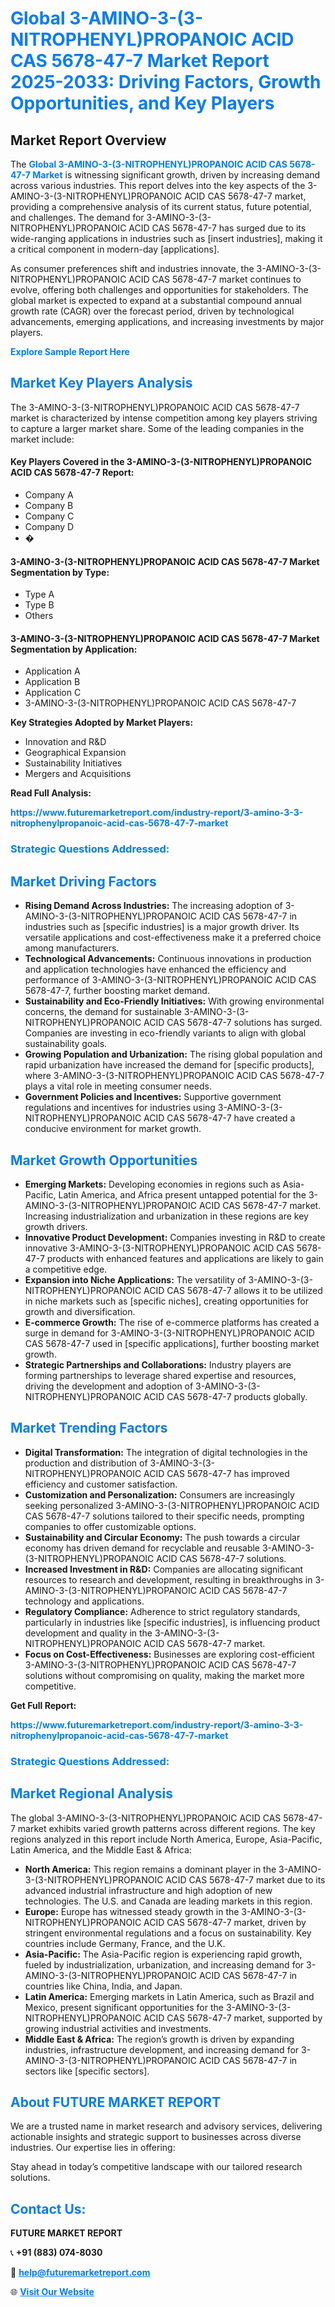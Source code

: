 <h1 style="color: #007BFF;">Global 3-AMINO-3-(3-NITROPHENYL)PROPANOIC ACID CAS 5678-47-7 Market Report 2025-2033: Driving Factors, Growth Opportunities, and Key Players</h1>

<section id="overview">
<h2>Market Report Overview</h2>
<p>The <a href="https://www.futuremarketreport.com/industry-report/3-amino-3-3-nitrophenylpropanoic-acid-cas-5678-47-7-market" style="color: #007BFF; text-decoration: none;"><strong>Global 3-AMINO-3-(3-NITROPHENYL)PROPANOIC ACID CAS 5678-47-7 Market</strong></a> is witnessing significant growth, driven by increasing demand across various industries. This report delves into the key aspects of the 3-AMINO-3-(3-NITROPHENYL)PROPANOIC ACID CAS 5678-47-7 market, providing a comprehensive analysis of its current status, future potential, and challenges. The demand for 3-AMINO-3-(3-NITROPHENYL)PROPANOIC ACID CAS 5678-47-7 has surged due to its wide-ranging applications in industries such as [insert industries], making it a critical component in modern-day [applications].</p>
<p>As consumer preferences shift and industries innovate, the 3-AMINO-3-(3-NITROPHENYL)PROPANOIC ACID CAS 5678-47-7 market continues to evolve, offering both challenges and opportunities for stakeholders. The global market is expected to expand at a substantial compound annual growth rate (CAGR) over the forecast period, driven by technological advancements, emerging applications, and increasing investments by major players.</p>
</section>

<section id="overview">
<p><a href="https://www.futuremarketreport.com/request-sample/reportId=112476" style="color: #007BFF; text-decoration: none;"><strong>Explore Sample Report Here</strong></a></p>
</section>

<section id="key-players">
<h2 style="color: #007BFF;">Market Key Players Analysis</h2>
<p>The 3-AMINO-3-(3-NITROPHENYL)PROPANOIC ACID CAS 5678-47-7 market is characterized by intense competition among key players striving to capture a larger market share. Some of the leading companies in the market include:</p>
<h4>Key Players Covered in the 3-AMINO-3-(3-NITROPHENYL)PROPANOIC ACID CAS 5678-47-7 Report:</h4>
<ul><li>Company A</li><li>Company B</li><li>Company C</li><li>Company D</li><li>�</li></ul>
<h4>3-AMINO-3-(3-NITROPHENYL)PROPANOIC ACID CAS 5678-47-7 Market Segmentation by Type:</h4>
<ul><li>Type A</li><li>Type B</li><li>Others</li></ul>

<h4>3-AMINO-3-(3-NITROPHENYL)PROPANOIC ACID CAS 5678-47-7 Market Segmentation by Application:</h4>
<ul><li>Application A</li><li>Application B</li><li>Application C</li><li>3-AMINO-3-(3-NITROPHENYL)PROPANOIC ACID CAS 5678-47-7</li></ul>
<p><strong>Key Strategies Adopted by Market Players:</strong></p>
<ul>
<li>Innovation and R&D</li>
<li>Geographical Expansion</li>
<li>Sustainability Initiatives</li>
<li>Mergers and Acquisitions</li>
</ul>
</section>

<section>
<p><strong>Read Full Analysis: </strong></p><a href="https://www.futuremarketreport.com/industry-report/3-amino-3-3-nitrophenylpropanoic-acid-cas-5678-47-7-market" style="color: #007BFF; text-decoration: none;"><strong>https://www.futuremarketreport.com/industry-report/3-amino-3-3-nitrophenylpropanoic-acid-cas-5678-47-7-market</strong></a>
<h3 style="color: #007BFF;">Strategic Questions Addressed:</h3>
</section>

<section id="driving-factors">
<h2 style="color: #007BFF;">Market Driving Factors</h2>
<ul>
<li><strong>Rising Demand Across Industries:</strong> The increasing adoption of 3-AMINO-3-(3-NITROPHENYL)PROPANOIC ACID CAS 5678-47-7 in industries such as [specific industries] is a major growth driver. Its versatile applications and cost-effectiveness make it a preferred choice among manufacturers.</li>
<li><strong>Technological Advancements:</strong> Continuous innovations in production and application technologies have enhanced the efficiency and performance of 3-AMINO-3-(3-NITROPHENYL)PROPANOIC ACID CAS 5678-47-7, further boosting market demand.</li>
<li><strong>Sustainability and Eco-Friendly Initiatives:</strong> With growing environmental concerns, the demand for sustainable 3-AMINO-3-(3-NITROPHENYL)PROPANOIC ACID CAS 5678-47-7 solutions has surged. Companies are investing in eco-friendly variants to align with global sustainability goals.</li>
<li><strong>Growing Population and Urbanization:</strong> The rising global population and rapid urbanization have increased the demand for [specific products], where 3-AMINO-3-(3-NITROPHENYL)PROPANOIC ACID CAS 5678-47-7 plays a vital role in meeting consumer needs.</li>
<li><strong>Government Policies and Incentives:</strong> Supportive government regulations and incentives for industries using 3-AMINO-3-(3-NITROPHENYL)PROPANOIC ACID CAS 5678-47-7 have created a conducive environment for market growth.</li>
</ul>
</section>

<section id="growth-opportunities">
<h2 style="color: #007BFF;">Market Growth Opportunities</h2>
<ul>
<li><strong>Emerging Markets:</strong> Developing economies in regions such as Asia-Pacific, Latin America, and Africa present untapped potential for the 3-AMINO-3-(3-NITROPHENYL)PROPANOIC ACID CAS 5678-47-7 market. Increasing industrialization and urbanization in these regions are key growth drivers.</li>
<li><strong>Innovative Product Development:</strong> Companies investing in R&D to create innovative 3-AMINO-3-(3-NITROPHENYL)PROPANOIC ACID CAS 5678-47-7 products with enhanced features and applications are likely to gain a competitive edge.</li>
<li><strong>Expansion into Niche Applications:</strong> The versatility of 3-AMINO-3-(3-NITROPHENYL)PROPANOIC ACID CAS 5678-47-7 allows it to be utilized in niche markets such as [specific niches], creating opportunities for growth and diversification.</li>
<li><strong>E-commerce Growth:</strong> The rise of e-commerce platforms has created a surge in demand for 3-AMINO-3-(3-NITROPHENYL)PROPANOIC ACID CAS 5678-47-7 used in [specific applications], further boosting market growth.</li>
<li><strong>Strategic Partnerships and Collaborations:</strong> Industry players are forming partnerships to leverage shared expertise and resources, driving the development and adoption of 3-AMINO-3-(3-NITROPHENYL)PROPANOIC ACID CAS 5678-47-7 products globally.</li>
</ul>
</section>

<section id="trending-factors">
<h2 style="color: #007BFF;">Market Trending Factors</h2>
<ul>
<li><strong>Digital Transformation:</strong> The integration of digital technologies in the production and distribution of 3-AMINO-3-(3-NITROPHENYL)PROPANOIC ACID CAS 5678-47-7 has improved efficiency and customer satisfaction.</li>
<li><strong>Customization and Personalization:</strong> Consumers are increasingly seeking personalized 3-AMINO-3-(3-NITROPHENYL)PROPANOIC ACID CAS 5678-47-7 solutions tailored to their specific needs, prompting companies to offer customizable options.</li>
<li><strong>Sustainability and Circular Economy:</strong> The push towards a circular economy has driven demand for recyclable and reusable 3-AMINO-3-(3-NITROPHENYL)PROPANOIC ACID CAS 5678-47-7 solutions.</li>
<li><strong>Increased Investment in R&D:</strong> Companies are allocating significant resources to research and development, resulting in breakthroughs in 3-AMINO-3-(3-NITROPHENYL)PROPANOIC ACID CAS 5678-47-7 technology and applications.</li>
<li><strong>Regulatory Compliance:</strong> Adherence to strict regulatory standards, particularly in industries like [specific industries], is influencing product development and quality in the 3-AMINO-3-(3-NITROPHENYL)PROPANOIC ACID CAS 5678-47-7 market.</li>
<li><strong>Focus on Cost-Effectiveness:</strong> Businesses are exploring cost-efficient 3-AMINO-3-(3-NITROPHENYL)PROPANOIC ACID CAS 5678-47-7 solutions without compromising on quality, making the market more competitive.</li>
</ul>
</section>

<section>
<p><strong>Get Full Report: </strong></p><a href="https://www.futuremarketreport.com/industry-report/3-amino-3-3-nitrophenylpropanoic-acid-cas-5678-47-7-market" style="color: #007BFF; text-decoration: none;"><strong>https://www.futuremarketreport.com/industry-report/3-amino-3-3-nitrophenylpropanoic-acid-cas-5678-47-7-market</strong></a>
<h3 style="color: #007BFF;">Strategic Questions Addressed:</h3>
</section>


<section id="regional-analysis">
<h2 style="color: #007BFF;">Market Regional Analysis</h2>
<p>The global 3-AMINO-3-(3-NITROPHENYL)PROPANOIC ACID CAS 5678-47-7 market exhibits varied growth patterns across different regions. The key regions analyzed in this report include North America, Europe, Asia-Pacific, Latin America, and the Middle East & Africa:</p>
<ul>
<li><strong>North America:</strong> This region remains a dominant player in the 3-AMINO-3-(3-NITROPHENYL)PROPANOIC ACID CAS 5678-47-7 market due to its advanced industrial infrastructure and high adoption of new technologies. The U.S. and Canada are leading markets in this region.</li>
<li><strong>Europe:</strong> Europe has witnessed steady growth in the 3-AMINO-3-(3-NITROPHENYL)PROPANOIC ACID CAS 5678-47-7 market, driven by stringent environmental regulations and a focus on sustainability. Key countries include Germany, France, and the U.K.</li>
<li><strong>Asia-Pacific:</strong> The Asia-Pacific region is experiencing rapid growth, fueled by industrialization, urbanization, and increasing demand for 3-AMINO-3-(3-NITROPHENYL)PROPANOIC ACID CAS 5678-47-7 in countries like China, India, and Japan.</li>
<li><strong>Latin America:</strong> Emerging markets in Latin America, such as Brazil and Mexico, present significant opportunities for the 3-AMINO-3-(3-NITROPHENYL)PROPANOIC ACID CAS 5678-47-7 market, supported by growing industrial activities and investments.</li>
<li><strong>Middle East & Africa:</strong> The region’s growth is driven by expanding industries, infrastructure development, and increasing demand for 3-AMINO-3-(3-NITROPHENYL)PROPANOIC ACID CAS 5678-47-7 in sectors like [specific sectors].</li>
</ul>
</section>

<footer>
<h2 style="color: #007BFF;">About FUTURE MARKET REPORT</h2>
<p>We are a trusted name in market research and advisory services, delivering actionable insights and strategic support to businesses across diverse industries. Our expertise lies in offering:</p>

<p>Stay ahead in today’s competitive landscape with our tailored research solutions.</p>

<h2 style="color: #007BFF;">Contact Us:</h2>
<p><strong>FUTURE MARKET REPORT</strong></p>
<p>📞 <strong>+91 (883) 074-8030</strong></p>
<p>📧 <strong><a href="mailto:help@futuremarketreport.com" style="color: #007BFF;">help@futuremarketreport.com</a></strong></p>
<p>🌐 <strong><a href="https://www.futuremarketreport.com/" style="color: #007BFF;">Visit Our Website</a></strong></p>
</footer>
